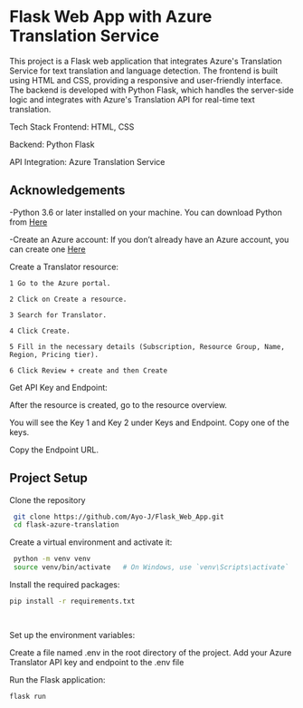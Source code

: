 
# Flask Web App with Azure Translation Service


This project is a Flask web application that integrates Azure's Translation Service for text translation and language detection. The frontend is built using HTML and CSS, providing a responsive and user-friendly interface. The backend is developed with Python Flask, which handles the server-side logic and integrates with Azure's Translation API for real-time text translation.

Tech Stack
Frontend: HTML, CSS


Backend: Python Flask


API Integration: Azure Translation Service


## Acknowledgements

 -Python 3.6 or later installed on your machine. You can download Python from [Here](https://www.python.org/downloads/)

  -Create an Azure account: If you don’t already have an Azure account, you can create one [Here](https://azure.microsoft.com/en-us/free/)

  Create a Translator resource:

    1 Go to the Azure portal.

    2 Click on Create a resource.

    3 Search for Translator.

    4 Click Create.

    5 Fill in the necessary details (Subscription, Resource Group, Name, Region, Pricing tier).

    6 Click Review + create and then Create



Get API Key and Endpoint:

After the resource is created, go to the resource overview.

You will see the Key 1 and Key 2 under Keys and Endpoint. Copy one of the keys.

Copy the Endpoint URL.






   



## Project Setup

Clone the repository

```bash
 git clone https://github.com/Ayo-J/Flask_Web_App.git
 cd flask-azure-translation

```

Create a virtual environment and activate it:
```bash
 python -m venv venv
 source venv/bin/activate   # On Windows, use `venv\Scripts\activate`


  ```

Install the required packages:
  ```bash
pip install -r requirements.txt

     

  ```

Set up the environment variables:

Create a file named .env in the root directory of the project.
Add your Azure Translator API key and endpoint to the .env file


Run the Flask application:



```bash
flask run


  ```



    
